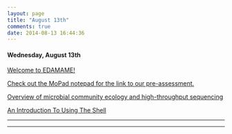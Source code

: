 ```yaml
---
layout: page
title: "August 13th"
comments: true
date: 2014-08-13 16:44:36
---
```


#### Wednesday, August 13th

[Welcome to EDAMAME!](https://github.com/edamame-course/docs/blob/gh-pages/extra/Presentations/2014-lecture1-edamame-welcome.pdf?raw=true)

[Check out the MoPad notepad for the link to our pre-assessment.](https://edamame.etherpad.mozilla.org/1)

[Overview of microbial community ecology and high-throughput sequencing](https://github.com/edamame-course/docs/raw/gh-pages/extra/Presentations/2014-08-13-PM_Ashley_Lecture1.pdf?raw=true)

[An Introduction To Using The Shell](https://edamame-course.github.io/docs/the_shell.html)

-----------------------------------------------
-----------------------------------------------
